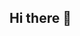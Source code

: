 ## Hi there 👋

<!--
**Jiahui-TAN/Jiahui-TAN** is a ✨ _special_ ✨ repository because its `README.md` (this file) appears on your GitHub profile.

Here are some ideas to get you started:

- 🔭 I’m currently working on DTCO for MRAM.
- 🌱 I’m currently learning VLSI and Solid-state electronic device.
- 👯 I’m looking to collaborate on Intelligent EDA.
- 🤔 I’m looking for help with analog circuit.
- 💬 Ask me about SEU.
- 📫 How to reach me: write comment here
- 😄 Pronouns: Ms. Tan
- ⚡ Fun fact: none now
-->
